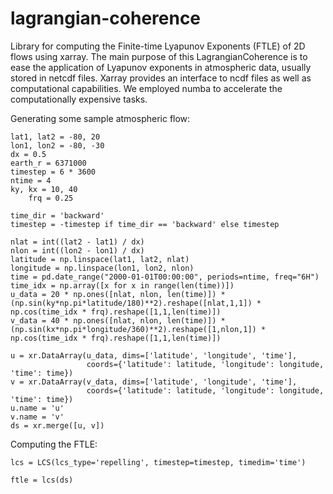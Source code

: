 # lagrangian-coherence
Library for computing the Finite-time Lyapunov Exponents (FTLE) of 2D flows using xarray. 
The main purpose of this LagrangianCoherence is to ease the application of Lyapunov exponents
in atmospheric data, usually stored in netcdf files. Xarray provides an interface to ncdf files as 
well as computational capabilities. We employed numba to accelerate the computationally expensive
tasks.

Generating some sample atmospheric flow:
        
    lat1, lat2 = -80, 20
    lon1, lon2 = -80, -30
    dx = 0.5
    earth_r = 6371000
    timestep = 6 * 3600
    ntime = 4
    ky, kx = 10, 40
        frq = 0.25

    time_dir = 'backward'
    timestep = -timestep if time_dir == 'backward' else timestep

    nlat = int((lat2 - lat1) / dx)
    nlon = int((lon2 - lon1) / dx)
    latitude = np.linspace(lat1, lat2, nlat)
    longitude = np.linspace(lon1, lon2, nlon)
    time = pd.date_range("2000-01-01T00:00:00", periods=ntime, freq="6H")
    time_idx = np.array([x for x in range(len(time))])
    u_data = 20 * np.ones([nlat, nlon, len(time)]) * (np.sin(ky*np.pi*latitude/180)**2).reshape([nlat,1,1]) * np.cos(time_idx * frq).reshape([1,1,len(time)])
    v_data = 40 * np.ones([nlat, nlon, len(time)]) * (np.sin(kx*np.pi*longitude/360)**2).reshape([1,nlon,1]) * np.cos(time_idx * frq).reshape([1,1,len(time)])

    u = xr.DataArray(u_data, dims=['latitude', 'longitude', 'time'],
                     coords={'latitude': latitude, 'longitude': longitude, 'time': time})
    v = xr.DataArray(v_data, dims=['latitude', 'longitude', 'time'],
                     coords={'latitude': latitude, 'longitude': longitude, 'time': time})
    u.name = 'u'
    v.name = 'v'
    ds = xr.merge([u, v])

Computing the FTLE:

    lcs = LCS(lcs_type='repelling', timestep=timestep, timedim='time')

    ftle = lcs(ds)

